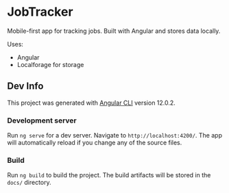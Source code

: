 # JobTracker

Mobile-first app for tracking jobs. Built with Angular and stores data locally.

Uses:

- Angular
- Localforage for storage

## Dev Info

This project was generated with [Angular CLI](https://github.com/angular/angular-cli) version 12.0.2.

### Development server

Run `ng serve` for a dev server. Navigate to `http://localhost:4200/`. The app will automatically reload if you change any of the source files.

### Build

Run `ng build` to build the project. The build artifacts will be stored in the `docs/` directory.
